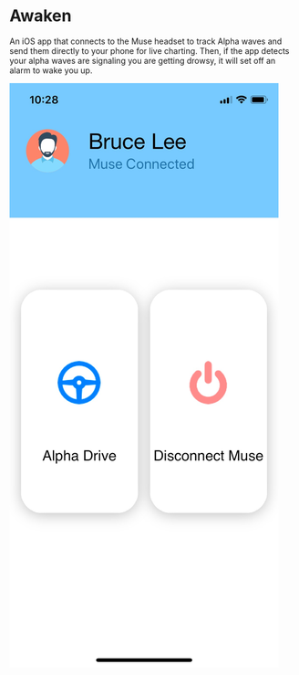 
# Awaken

An iOS app that connects to the Muse headset to track Alpha waves and send them directly to your phone for live charting. Then, if the app detects your alpha waves are signaling you are getting drowsy, it will set off an alarm to wake you up.

![Alt text](/SupportingFiles/IMG_2353.jpeg?raw=true "ScreenShot 1")
